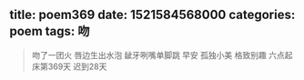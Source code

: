 title: poem369
date: 1521584568000
categories: poem
tags: 吻
---
> 吻了一团火
唇边生出水泡
龇牙咧嘴单脚跳
早安
孤独小美
格致别趣
六点起床第369天 迟到28天